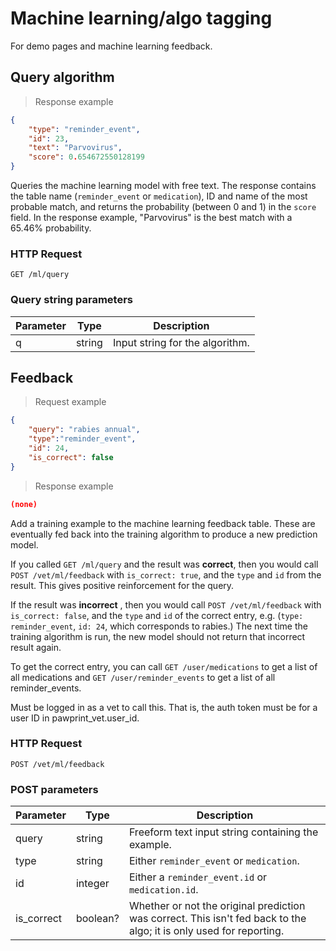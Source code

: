 # Machine learning/algo tagging
For demo pages and machine learning feedback.

## Query algorithm

> Response example

```json
{
    "type": "reminder_event",
    "id": 23,
    "text": "Parvovirus",
    "score": 0.654672550128199
}
```

Queries the machine learning model with free text. The response contains the table name (`reminder_event` or `medication`), ID and name
of the most probable match, and returns the probability (between 0 and 1) in the `score` field. In the response example,
"Parvovirus" is the best match with a 65.46% probability.

### HTTP Request
`GET /ml/query`

### Query string parameters
Parameter | Type | Description
--------- | ---- | -----------
q | string | Input string for the algorithm.

## Feedback
> Request example

```json
{
	"query": "rabies annual",
	"type":"reminder_event",
	"id": 24,
	"is_correct": false
}
```

> Response example

```json
(none)
```

Add a training example to the machine learning feedback table. These are eventually fed back
into the training algorithm to produce a new prediction model.

If you called `GET /ml/query` and the result was **correct**, then you would call `POST /vet/ml/feedback` with
`is_correct: true`, and the `type` and `id` from the result. This gives positive reinforcement for the query.

If the result was **incorrect** , then you would call `POST /vet/ml/feedback` with `is_correct: false`, and the
`type` and `id` of the correct entry, e.g. (`type: reminder_event`, `id: 24`, which corresponds to rabies.) The next
time the training algorithm is run, the new model should not return that incorrect result again.

To get the correct entry, you can call `GET /user/medications` to get a list of all medications and `GET /user/reminder_events`
to get a list of all reminder_events.

<aside class="notice">
Must be logged in as a vet to call this. That is, the auth token must be for a user ID in pawprint_vet.user_id.
</aside>

### HTTP Request
`POST /vet/ml/feedback`

### POST parameters
Parameter | Type | Description
--------- | ---- | -----------
query | string | Freeform text input string containing the example.
type | string | Either `reminder_event` or `medication`.
id | integer | Either a `reminder_event.id` or `medication.id`.
is_correct | boolean? | Whether or not the original prediction was correct. This isn't fed back to the algo; it is only used for reporting.

